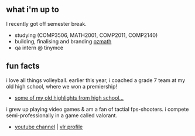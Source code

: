 
## what i'm up to

I recently got off semester break. 

- studying (COMP3506, MATH2001, COMP2011, COMP2140)
- building, finalising and branding [ozmath](https://github.com/chaubenn/ozmath)
- qa intern @ tinymce
  
## fun facts

i love all things volleyball. earlier this year, i coached a grade 7 team at my old high school, where we won a premiership!
- [some of my old highlights from high school...](https://www.hudl.com/video/3/17388552/63f358a95eec2607f042bdc7)

i grew up playing video games & am a fan of tactial fps-shooters. i compete semi-professionally in a game called valorant.
- [youtube channel](https://www.youtube.com/@rahjin) | [vlr profile](https://www.vlr.gg/player/55595/rajin)
